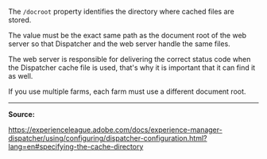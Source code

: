 The `/docroot` property identifies the directory where cached files are stored.

The value must be the exact same path as the document root of the web server so that Dispatcher and the web server handle the same files.

The web server is responsible for delivering the correct status code when the Dispatcher cache file is used, that's why it is important that it can find it as well.

If you use multiple farms, each farm must use a different document root.

---

**Source:**

https://experienceleague.adobe.com/docs/experience-manager-dispatcher/using/configuring/dispatcher-configuration.html?lang=en#specifying-the-cache-directory
